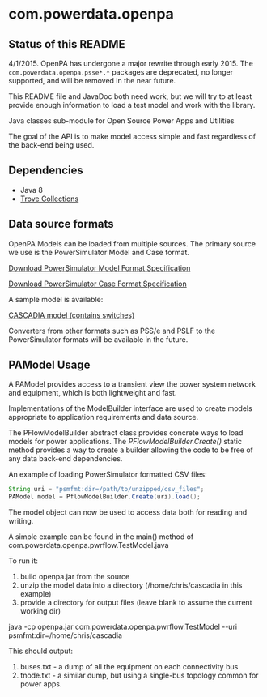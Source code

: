 com.powerdata.openpa
====================

Status of this README
-----
4/1/2015.  OpenPA has undergone a major rewrite through early 2015.  The `com.powerdata.openpa.psse*.*` packages
are deprecated, no longer supported, and will be removed in the near future.

This README file and JavaDoc both need work, but we will try to at least provide enough information to load a 
test model and work with the library.

Java classes sub-module for Open Source Power Apps and Utilities

The goal of the API is to make model access simple and fast regardless of the back-end being used.

Dependencies
------
* Java 8
* [Trove Collections](http://trove.starlight-systems.com/)


Data source formats
------

OpenPA Models can be loaded from multiple sources.  The primary source we use is the PowerSimulator Model and Case format.

[Download PowerSimulator Model Format Specification](http://powerdata.github.io/com.powerdata.openpa/PowerSimulatorModelFormats.pdf)

[Download PowerSimulator Case Format Specification](http://powerdata.github.io/com.powerdata.openpa/PowerSimulatorCaseFormats.pdf)

A sample model is available:

[CASCADIA model (contains switches)](http://powerdata.github.io/com.powerdata.openpa/psmfmtmodels/cascadia.zip)

Converters from other formats such as PSS/e and PSLF to the PowerSimulator formats will be available in the future.


PAModel Usage
-----

A PAModel provides access to a transient view the power system network and equipment, which is both lightweight and fast.  

Implementations of the ModelBuilder interface are used to create models appropriate to application requirements
and data source.

The PFlowModelBuilder abstract class provides concrete ways to load models for power applications.
The *PFlowModelBuilder.Create()* static method provides a way to create a builder allowing the code to be free of 
any data back-end dependencies.

An example of loading PowerSimulator formatted CSV files:

```java
String uri = "psmfmt:dir=/path/to/unzipped/csv_files";
PAModel model = PflowModelBuilder.Create(uri).load();
```

The model object can now be used to access data both for reading and writing.  

A simple example can be found in the main() method of com.powerdata.openpa.pwrflow.TestModel.java

To run it:
1.  build openpa.jar from the source
2.  unzip the model data into a directory (/home/chris/cascadia in this example)
3.  provide a directory for output files (leave blank to assume the current working dir)

java -cp openpa.jar com.powerdata.openpa.pwrflow.TestModel --uri psmfmt:dir=/home/chris/cascadia

This should output:
1)  buses.txt - a dump of all the equipment on each connectivity bus
2)  tnode.txt - a similar dump, but using a single-bus topology common for power apps.

